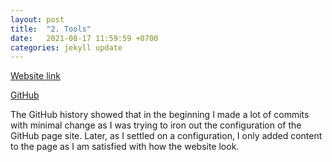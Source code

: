 ```yaml
---
layout: post
title:  "2. Tools"
date:   2021-08-17 11:59:59 +0700
categories: jekyll update
---
```


[Website link](https://duplominh.github.io/COSC2083-ASM2/)

[GitHub](https://github.com/DuploMinh/COSC2083-ASM2)


The GitHub history showed that in the beginning I made a lot of commits with minimal change as I was trying to iron out the configuration of the GitHub page site. Later, as I settled on a configuration, I only added content to the page as I am satisfied with how the website look.
